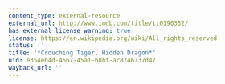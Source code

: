 ```yaml
---
content_type: external-resource
external_url: http://www.imdb.com/title/tt0190332/
has_external_license_warning: true
license: https://en.wikipedia.org/wiki/All_rights_reserved
status: ''
title: '*Crouching Tiger, Hidden Dragon*'
uid: e354eb4d-4567-45a1-b8bf-ac8746737d47
wayback_url: ''
---
```


